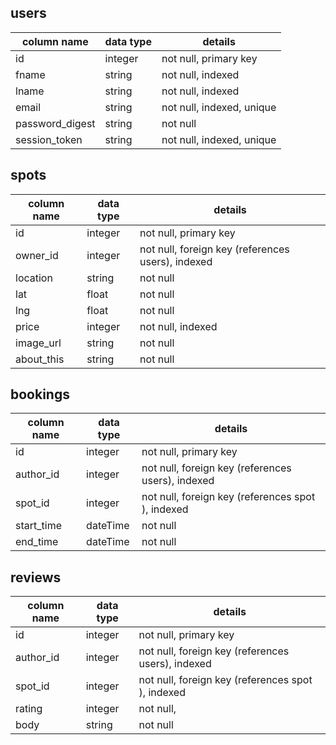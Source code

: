 ## users
column name     | data type | details
----------------|-----------|-----------------------
id              | integer   | not null, primary key
fname           | string    | not null, indexed
lname           | string    | not null, indexed
email           | string    | not null, indexed, unique
password_digest | string    | not null
session_token   | string    | not null, indexed, unique

## spots
column name | data type | details
------------|-----------|-----------------------
id          | integer   | not null, primary key
owner_id    | integer   | not null, foreign key (references users), indexed
location    | string    | not null
lat         | float     | not null
lng         | float     | not null
price       | integer   | not null, indexed
image_url   | string    | not null
about_this  | string    | not null

## bookings
column name | data type | details
------------|-----------|-----------------------
id          | integer   | not null, primary key
author_id   | integer   | not null, foreign key (references users), indexed
spot_id     | integer   | not null, foreign key (references spot ), indexed
start_time  | dateTime  | not null
end_time    | dateTime  | not null

## reviews
column name | data type | details
------------|-----------|-----------------------
id          | integer   | not null, primary key
author_id   | integer   | not null, foreign key (references users), indexed
spot_id     | integer   | not null, foreign key (references spot ), indexed
rating      | integer   | not null,
body        | string    | not null
